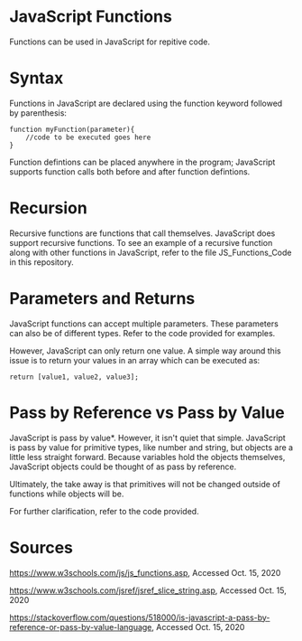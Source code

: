 # JavaScript Functions

Functions can be used in JavaScript for repitive code.

# Syntax

Functions in JavaScript are declared using the function keyword followed by parenthesis:

	function myFunction(parameter){
		//code to be executed goes here
	}
	
Function defintions can be placed anywhere in the program; JavaScript supports function calls both before and after function defintions.

# Recursion

Recursive functions are functions that call themselves. JavaScript does support recursive functions. To see an example of a recursive function along with other functions in JavaScript, refer to the file JS_Functions_Code in this repository.

# Parameters and Returns

JavaScript functions can accept multiple parameters. These parameters can also be of different types. Refer to the code provided for examples.

However, JavaScript can only return one value. A simple way around this issue is to return your values in an array which can be executed as:

	return [value1, value2, value3];

# Pass by Reference vs Pass by Value

JavaScript is pass by value*. However, it isn't quiet that simple. JavaScript is pass by value for primitive types, like number and string, but objects are a little less straight forward. Because variables hold the objects themselves, JavaScript objects could be thought of as pass by reference.

Ultimately, the take away is that primitives will not be changed outside of functions while objects will be.

For further clarification, refer to the code provided.

# Sources
https://www.w3schools.com/js/js_functions.asp, Accessed Oct. 15, 2020

https://www.w3schools.com/jsref/jsref_slice_string.asp, Accessed Oct. 15, 2020

https://stackoverflow.com/questions/518000/is-javascript-a-pass-by-reference-or-pass-by-value-language, Accessed Oct. 15, 2020